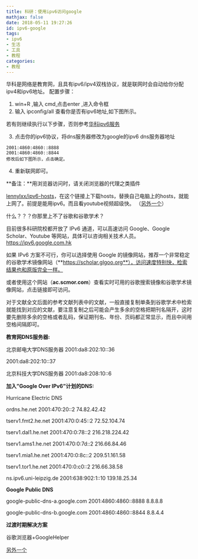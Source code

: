 ```yaml
---
title: 科研：使用ipv6访问google
mathjax: false
date: 2018-05-11 19:27:26
id: ipv6-google
tags:
- ipv6
- 生活
- 工具
- 教程
categories:
- 教程
---
```


华科是网络是教育网，且具有ipv6/ipv4双栈协议，就是联网时会自动给你分配ipv4和ipv6地址。 
配置步骤： 

1. win+R ,输入 cmd,点击enter ,进入命令框 
2. 输入 ipconfig/all 查看你是否有ipv6地址,如下图所示。 

若有则继续执行以下步骤，否则参考[华科ipv6服务](http://ncc.hust.edu.cn/xsfw/IPV6fw.htm) 

3. 点击你的ipv6协议，将dns服务器修改为google的ipv6 dns服务器地址

<!---more--->

```
2001:4860:4860::8888
2001:4860:4860::8844
修改后如下图所示，点击确定。
```

4. 重新联网即可。 

**备注：**用浏览器访问时，请关闭浏览器的代理之类插件



[lennylxx/ipv6-hosts](https://link.zhihu.com/?target=https%3A//github.com/lennylxx/ipv6-hosts)，在这个链接上下载hosts，替换自己电脑上的hosts，就能上网了。前提是能用ipv6。而且看youtube视频超级快。 （[另外一个](https://github.com/XX-net/XX-Net)）

什么？？？你那里上不了谷歌和谷歌学术？

目前很多科研院校都开放了 IPv6 通道，可以高速访问 Google、Google Scholar、Youtube 等网站，具体可以咨询相关技术人员。https://ipv6.google.com.hk

如果 IPv6 方案不可行，你可以选择使用 Google 的镜像网站，推荐一个非常稳定的谷歌学术镜像网站（**https://scholar.glgoo.org**），访问速度特别快，检索结果也和原版完全一样。

或者使用这个网站（**ac.scmor.com**）查看实时可用的谷歌搜索镜像和谷歌学术镜像网站，点击链接即可访问。

对于文献全文后面的参考文献列表中的文献，一般直接复制单条到谷歌学术中检索就能找到对应的文献，要注意复制之后可能会产生多余的空格把期刊名隔开，这时要先删除多余的空格或者乱码，保证期刊名、年份、页码都正常显示，而且中间用空格间隔即可。

 

**教育网DNS服务器:**

北京邮电大学DNS服务器 
2001:da8:202:10::36 

2001:da8:202:10::37

北京科技大学DNS服务器 
2001:da8:208:10::6

**加入”Google Over IPv6”计划的DNS:**

Hurricane Electric DNS

ordns.he.net 2001:470:20::2 74.82.42.42

tserv1.fmt2.he.net 2001:470:0:45::2 72.52.104.74

tserv1.dal1.he.net 2001:470:0:78::2 216.218.224.42

tserv1.ams1.he.net 2001:470:0:7d::2 216.66.84.46

tserv1.mia1.he.net 2001:470:0:8c::2 209.51.161.58

tserv1.tor1.he.net 2001:470:0:c0::2 216.66.38.58

ns.ipv6.uni-leipzig.de 2001:638:902:1::10 139.18.25.34

**Google Public DNS**

google-public-dns-a.google.com 2001:4860:4860::8888 8.8.8.8

google-public-dns-b.google.com 2001:4860:4860::8844 8.8.4.4



**过渡时期解决方案**

 谷歌浏览器+GoogleHelper



[另外一个](https://github.com/max2max/freess)